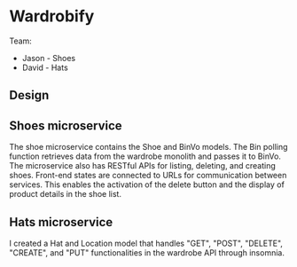 # Wardrobify

Team:

* Jason - Shoes
* David - Hats

## Design

## Shoes microservice

The shoe microservice contains the Shoe and BinVo models. The Bin polling function retrieves data from the wardrobe monolith and passes it to BinVo. The microservice also has RESTful APIs for listing, deleting, and creating shoes. Front-end states are connected to URLs for communication between services. This enables the activation of the delete button and the display of product details in the shoe list.

## Hats microservice

I created a Hat and Location model that handles "GET", "POST", "DELETE", "CREATE", and "PUT" functionalities in the wardrobe API through insomnia.

